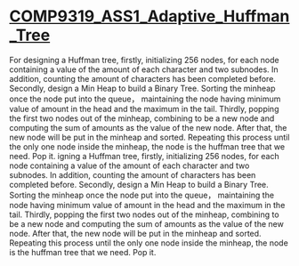# [COMP9319_ASS1_Adaptive_Huffman_Tree](https://github.com/zyjwarlock/COMP9319_ASS1_Adaptive_Huffman_Tree/blob/master/COMP9319%202018s2%20Assignment%201.pdf)
 
For designing a Huffman tree, firstly, initializing 256 nodes, for each node containing a value of the amount of each character and two subnodes. In addition, counting the amount of characters has been completed before. Secondly, design a Min Heap to build a Binary Tree.
Sorting the minheap once the node put into the queue， maintaining the node having minimum value of amount in the head and the maximum in the tail. Thirdly, popping the first two nodes out of the minheap, combining to be a new node and computing the sum of amounts as the value of the new node. After that, the new node will be put in the minheap and sorted.
Repeating this process until the only one node inside the minheap, the node is the huffman tree that we need. Pop it.
igning a Huffman tree, firstly, initializing 256 nodes, for each node containing a value of the amount of each character and two subnodes. In addition, counting the amount of characters has been completed before. Secondly, design a Min Heap to build a Binary Tree.
Sorting the minheap once the node put into the queue， maintaining the node having minimum value of amount in the head and the maximum in the tail. Thirdly, popping the first two nodes out of the minheap, combining to be a new node and computing the sum of amounts as the value of the new node. After that, the new node will be put in the minheap and sorted.
Repeating this process until the only one node inside the minheap, the node is the huffman tree that we need. Pop it.

